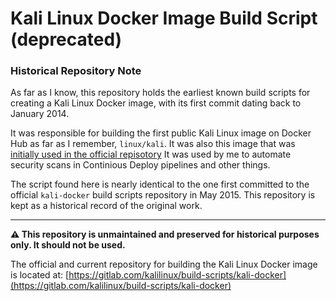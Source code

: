 # Kali Linux Docker Image Build Script (deprecated)

### Historical Repository Note

As far as I know, this repository holds the earliest known build scripts for creating a Kali Linux Docker image, with its first commit dating back to January 2014.

It was responsible for building the first public Kali Linux image on Docker Hub as far as I remember, `linux/kali`. It was also this image that was [initially used in the official repisotory](https://gitlab.com/kalilinux/build-scripts/kali-docker/-/blob/c6331cf746f991ec0f2f13aced7db518f20f0c09/Dockerfile#L1)
It was used by me to automate security scans in Continious Deploy pipelines and other things.

The script found here is nearly identical to the one first committed to the official `kali-docker` build scripts repository in May 2015. This repository is kept as a historical record of the original work.

---

**⚠️ This repository is unmaintained and preserved for historical purposes only. It should not be used.**

The official and current repository for building the Kali Linux Docker image is located at:
[https://gitlab.com/kalilinux/build-scripts/kali-docker](https://gitlab.com/kalilinux/build-scripts/kali-docker)
